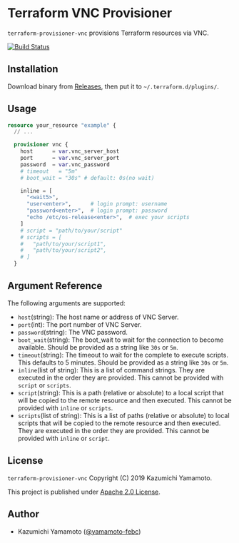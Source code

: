 # Terraform VNC Provisioner

`terraform-provisioner-vnc` provisions Terraform resources via VNC.

[![Build Status](https://travis-ci.org/yamamoto-febc/terraform-provisioner-vnc.svg?branch=master)](https://travis-ci.org/yamamoto-febc/terraform-provisioner-vnc)

## Installation

Download binary from [Releases](https://github.com/yamamoto-febc/terraform-provisioner-vnc/releases/latest), then put it to `~/.terraform.d/plugins/`.

## Usage

```tf
resource your_resource "example" {
  // ...

  provisioner vnc {
    host      = var.vnc_server_host
    port      = var.vnc_server_port
    password  = var.vnc_password
    # timeout   = "5m"
    # boot_wait = "30s" # default: 0s(no wait)

    inline = [
      "<wait5>",
      "user<enter>",      # login prompt: username
      "password<enter>",  # login prompt: password
      "echo /etc/os-release<enter>",  # exec your scripts
    ]
    # script = "path/to/your/script"
    # scripts = [
    #   "path/to/your/script1",
    #   "path/to/your/script2",
    # ]  
  }  
```

## Argument Reference

The following arguments are supported:
   
- `host`(string): The host name or address of VNC Server.
- `port`(int): The port number of VNC Server. 
- `password`(string): The VNC password.
- `boot_wait`(string): The boot_wait to wait for the connection to become available. Should be provided as a string like `30s` or `5m`. 
- `timeout`(string): The timeout to wait for the complete to execute scripts. This defaults to 5 minutes. Should be provided as a string like `30s` or `5m`. 
- `inline`(list of string): This is a list of command strings. They are executed in the order they are provided. This cannot be provided with `script` or `scripts`.
- `script`(string): This is a path (relative or absolute) to a local script that will be copied to the remote resource and then executed. This cannot be provided with `inline` or `scripts`.
- `scripts`(list of string): This is a list of paths (relative or absolute) to local scripts that will be copied to the remote resource and then executed. They are executed in the order they are provided. This cannot be provided with `inline` or `script`.

## License

 `terraform-provisioner-vnc` Copyright (C) 2019 Kazumichi Yamamoto.

  This project is published under [Apache 2.0 License](LICENSE.txt).
  
## Author

  * Kazumichi Yamamoto ([@yamamoto-febc](https://github.com/yamamoto-febc))